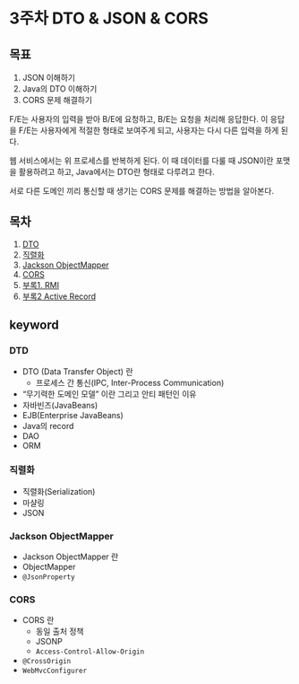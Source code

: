 # 3주차 DTO & JSON & CORS

## 목표

1. JSON 이해하기
2. Java의 DTO 이해하기
3. CORS 문제 해결하기

F/E는 사용자의 입력을 받아 B/E에 요청하고, B/E는 요청을 처리해 응답한다. 이 응답을 F/E는 사용자에게 적절한 형태로 보여주게 되고, 사용자는 다시 다른 입력을 하게 된다.

웹 서비스에서는 위 프로세스를 반복하게 된다. 이 때 데이터를 다룰 때 JSON이란 포맷을 활용하려고 하고, Java에서는 DTO란 형태로 다루려고 한다.

서로 다른 도메인 끼리 통신할 때 생기는 CORS 문제를 해결하는 방법을 알아본다.

## 목차

1. [DTO](./dto.md)
2. [직렬화](./serialization.md)
3. [Jackson ObjectMapper](./jackson-object-mapper.md)
4. [CORS](./cors.md)
5. [부록1. RMI](./rmi.md)
6. [부록2 Active Record](./active-record.md)

## keyword

### DTD

- DTO (Data Transfer Object) 란
  - 프로세스 간 통신(IPC, Inter-Process Communication)
- “무기력한 도메인 모델” 이란 그리고 안티 패턴인 이유
- 자바빈즈(JavaBeans)
- EJB(Enterprise JavaBeans)
- Java의 record
- DAO
- ORM

### 직렬화

- 직렬화(Serialization)
- 마샬링
- JSON

### Jackson ObjectMapper

- Jackson ObjectMapper 란
- ObjectMapper
- `@JsonProperty`

### CORS

- CORS 란
  - 동일 출처 정책
  - JSONP
  - `Access-Control-Allow-Origin`
- `@CrossOrigin`
- `WebMvcConfigurer`

